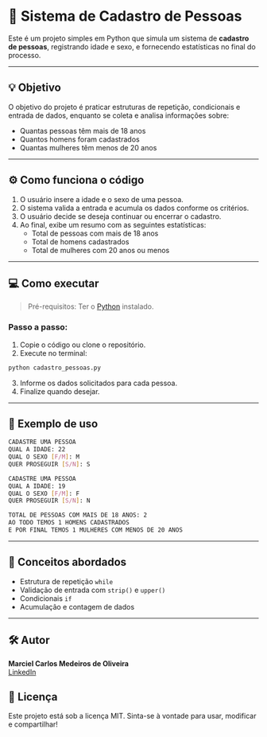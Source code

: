 
# 👥 Sistema de Cadastro de Pessoas

Este é um projeto simples em Python que simula um sistema de **cadastro de pessoas**, registrando idade e sexo, e fornecendo estatísticas no final do processo.

---

## 💡 Objetivo

O objetivo do projeto é praticar estruturas de repetição, condicionais e entrada de dados, enquanto se coleta e analisa informações sobre:

- Quantas pessoas têm mais de 18 anos
- Quantos homens foram cadastrados
- Quantas mulheres têm menos de 20 anos

---

## ⚙️ Como funciona o código

1. O usuário insere a idade e o sexo de uma pessoa.
2. O sistema valida a entrada e acumula os dados conforme os critérios.
3. O usuário decide se deseja continuar ou encerrar o cadastro.
4. Ao final, exibe um resumo com as seguintes estatísticas:
   - Total de pessoas com mais de 18 anos
   - Total de homens cadastrados
   - Total de mulheres com 20 anos ou menos

---

## 💻 Como executar

> Pré-requisitos: Ter o [Python](https://www.python.org/downloads/) instalado.

### Passo a passo:

1. Copie o código ou clone o repositório.
2. Execute no terminal:

```bash
python cadastro_pessoas.py
```

3. Informe os dados solicitados para cada pessoa.
4. Finalize quando desejar.

---

## 🧠 Exemplo de uso

```bash
CADASTRE UMA PESSOA
QUAL A IDADE: 22
QUAL O SEXO [F/M]: M
QUER PROSEGUIR [S/N]: S

CADASTRE UMA PESSOA
QUAL A IDADE: 19
QUAL O SEXO [F/M]: F
QUER PROSEGUIR [S/N]: N

TOTAL DE PESSOAS COM MAIS DE 18 ANOS: 2 
AO TODO TEMOS 1 HOMENS CADASTRADOS
E POR FINAL TEMOS 1 MULHERES COM MENOS DE 20 ANOS
```

---

## 📘 Conceitos abordados

- Estrutura de repetição `while`
- Validação de entrada com `strip()` e `upper()`
- Condicionais `if`
- Acumulação e contagem de dados

---

## 🛠️ Autor

**Marciel Carlos Medeiros de Oliveira**  
[LinkedIn](https://www.linkedin.com/in/marciel-analytics/)  

## 📄 Licença

Este projeto está sob a licença MIT. Sinta-se à vontade para usar, modificar e compartilhar!
